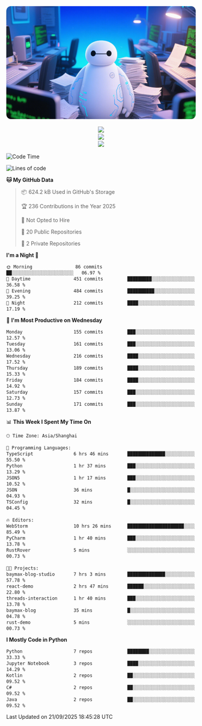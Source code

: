 <div align="center">
  <!--
  <img src="https://readme-typing-svg.demolab.com?font=Zhi+Mang+Xing&size=40&pause=1000&color=000000&center=true&vCenter=true&lines=Baymax%E5%B0%8F%E6%8C%AF;Hello%20World"/><br/>
  -->
  <img src="assets/author_banner.png" height="300"/><br/>
  <br/>
  <img src="https://skillicons.dev/icons?i=python,java,kotlin,c,rust,cs,javascript,typescript" /><br/>
  <img src="https://skillicons.dev/icons?i=pytorch,spring,vue,fastapi,docker,mysql,mongodb,linux" /><br/>
  <img src="https://skillicons.dev/icons?i=idea,pycharm,webstorm,androidstudio,vscode,git,vim,obsidian" /><br/>
</div>

<!--START_SECTION:waka-->
![Code Time](http://img.shields.io/badge/Code%20Time-1%2C328%20hrs%2047%20mins-blue)

![Lines of code](https://img.shields.io/badge/From%20Hello%20World%20I%27ve%20Written-6.1%20million%20lines%20of%20code-blue)

**🐱 My GitHub Data** 

> 📦 624.2 kB Used in GitHub's Storage 
 > 
> 🏆 236 Contributions in the Year 2025
 > 
> 🚫 Not Opted to Hire
 > 
> 📜 20 Public Repositories 
 > 
> 🔑 2 Private Repositories 
 > 
**I'm a Night 🦉** 

```text
🌞 Morning                86 commits          ██░░░░░░░░░░░░░░░░░░░░░░░   06.97 % 
🌆 Daytime                451 commits         █████████░░░░░░░░░░░░░░░░   36.58 % 
🌃 Evening                484 commits         ██████████░░░░░░░░░░░░░░░   39.25 % 
🌙 Night                  212 commits         ████░░░░░░░░░░░░░░░░░░░░░   17.19 % 
```
📅 **I'm Most Productive on Wednesday** 

```text
Monday                   155 commits         ███░░░░░░░░░░░░░░░░░░░░░░   12.57 % 
Tuesday                  161 commits         ███░░░░░░░░░░░░░░░░░░░░░░   13.06 % 
Wednesday                216 commits         ████░░░░░░░░░░░░░░░░░░░░░   17.52 % 
Thursday                 189 commits         ████░░░░░░░░░░░░░░░░░░░░░   15.33 % 
Friday                   184 commits         ████░░░░░░░░░░░░░░░░░░░░░   14.92 % 
Saturday                 157 commits         ███░░░░░░░░░░░░░░░░░░░░░░   12.73 % 
Sunday                   171 commits         ███░░░░░░░░░░░░░░░░░░░░░░   13.87 % 
```


📊 **This Week I Spent My Time On** 

```text
🕑︎ Time Zone: Asia/Shanghai

💬 Programming Languages: 
TypeScript               6 hrs 46 mins       ██████████████░░░░░░░░░░░   55.50 % 
Python                   1 hr 37 mins        ███░░░░░░░░░░░░░░░░░░░░░░   13.29 % 
JSON5                    1 hr 17 mins        ███░░░░░░░░░░░░░░░░░░░░░░   10.52 % 
JSON                     36 mins             █░░░░░░░░░░░░░░░░░░░░░░░░   04.93 % 
TSConfig                 32 mins             █░░░░░░░░░░░░░░░░░░░░░░░░   04.45 % 

🔥 Editors: 
WebStorm                 10 hrs 26 mins      █████████████████████░░░░   85.49 % 
PyCharm                  1 hr 40 mins        ███░░░░░░░░░░░░░░░░░░░░░░   13.78 % 
RustRover                5 mins              ░░░░░░░░░░░░░░░░░░░░░░░░░   00.73 % 

🐱‍💻 Projects: 
baymax-blog-studio       7 hrs 3 mins        ██████████████░░░░░░░░░░░   57.78 % 
react-demo               2 hrs 47 mins       ██████░░░░░░░░░░░░░░░░░░░   22.80 % 
threads-interaction      1 hr 40 mins        ███░░░░░░░░░░░░░░░░░░░░░░   13.78 % 
baymax-blog              35 mins             █░░░░░░░░░░░░░░░░░░░░░░░░   04.78 % 
rust-demo                5 mins              ░░░░░░░░░░░░░░░░░░░░░░░░░   00.73 % 
```

**I Mostly Code in Python** 

```text
Python                   7 repos             ████████░░░░░░░░░░░░░░░░░   33.33 % 
Jupyter Notebook         3 repos             ████░░░░░░░░░░░░░░░░░░░░░   14.29 % 
Kotlin                   2 repos             ██░░░░░░░░░░░░░░░░░░░░░░░   09.52 % 
C#                       2 repos             ██░░░░░░░░░░░░░░░░░░░░░░░   09.52 % 
Java                     2 repos             ██░░░░░░░░░░░░░░░░░░░░░░░   09.52 % 
```




 Last Updated on 21/09/2025 18:45:28 UTC
<!--END_SECTION:waka-->





